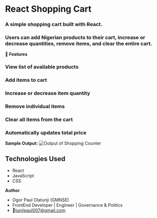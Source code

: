# React Shopping Cart

### A simple shopping cart built with React.
### Users can add Nigerian products to their cart, increase or decrease quantities, remove items, and clear the entire cart.

**🚀 Features**

### View list of available products

### Add items to cart

### Increase or decrease item quantity

### Remove individual items

### Clear all items from the cart

### Automatically updates total price

**Sample Output:**
![Output of Shopping Counter]()

## Technologies Used

- React
- JavaScript
- CSS

**Author**

- Ogor Paul Olatunji (GMNSE)
- FrontEnd Developer | Engineer | Governance & Politics
- 📧tunjipaul007@gmail.com
